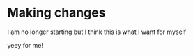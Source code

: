 # Making changes

I am no longer starting but I think this is what I want for myself


yeey for me!

